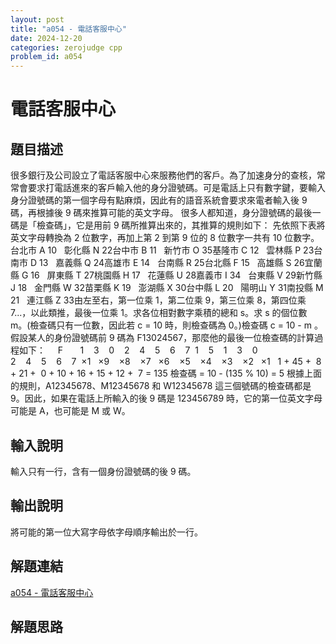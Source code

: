 ```yaml
---
layout: post
title: "a054 - 電話客服中心"
date: 2024-12-20
categories: zerojudge cpp
problem_id: a054
---
```


# 電話客服中心

## 題目描述

很多銀行及公司設立了電話客服中心來服務他們的客戶。為了加速身分的查核，常常會要求打電話進來的客戶輸入他的身分證號碼。可是電話上只有數字鍵，要輸入身分證號碼的第一個字母有點麻煩，因此有的語音系統會要求來電者輸入後 9 碼，再根據後 9 碼來推算可能的英文字母。
很多人都知道，身分證號碼的最後一碼是「檢查碼」，它是用前 9 碼所推算出來的，其推算的規則如下：
先依照下表將英文字母轉換為 2 位數字，再加上第 2 到第 9 位的 8 位數字一共有 10 位數字。台北市 A 10   彰化縣 N 22台中市 B 11   新竹市 O 35基隆市 C 12   雲林縣 P 23台南市 D 13   嘉義縣 Q 24高雄市 E 14   台南縣 R 25台北縣 F 15   高雄縣 S 26宜蘭縣 G 16   屏東縣 T 27桃園縣 H 17   花蓮縣 U 28嘉義市 I 34   台東縣 V 29新竹縣 J 18   金門縣 W 32苗栗縣 K 19   澎湖縣 X 30台中縣 L 20   陽明山 Y 31南投縣 M 21   連江縣 Z 33由左至右，第一位乘 1，第二位乘 9，第三位乘 8，第四位乘 7...，以此類推，最後一位乘 1。求各位相對數字乘積的總和 s。求 s 的個位數 m。(檢查碼只有一位數，因此若 c = 10 時，則檢查碼為 0。)檢查碼 c = 10 - m 。
假設某人的身份證號碼前 9 碼為 F13024567，那麼他的最後一位檢查碼的計算過程如下：
    F       1    3    0    2    4    5    6    7  1    5    1    3    0    2    4    5    6    7
 ×1   ×9    ×8    ×7   ×6    ×5    ×4    ×3    ×2   ×1
  1 + 45 +  8 + 21 +  0 + 10 + 16 + 15 + 12 +  7 = 135
檢查碼 = 10 - (135 % 10) = 5
根據上面的規則，A12345678、M12345678 和 W12345678 這三個號碼的檢查碼都是 9。因此，如果在電話上所輸入的後 9 碼是 123456789 時，它的第一位英文字母可能是 A，也可能是 M 或 W。

## 輸入說明

輸入只有一行，含有一個身份證號碼的後 9 碼。

## 輸出說明

將可能的第一位大寫字母依字母順序輸出於一行。

## 解題連結

[a054 - 電話客服中心](https://zerojudge.tw/ShowProblem?problemid=a054)

## 解題思路

